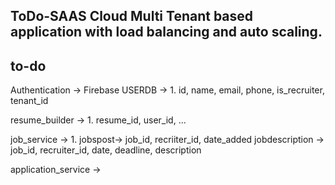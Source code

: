 ## ToDo-SAAS Cloud Multi Tenant based application with load balancing and auto scaling.


## to-do
Authentication -> Firebase
USERDB ->
    1. id, name, email, phone, is_recruiter, tenant_id

resume_builder ->
    1. resume_id, user_id, ...

job_service ->
    1. jobspost-> job_id, recriiter_id, date_added
        jobdescription -> job_id, recruiter_id, date, deadline, description

application_service -> 